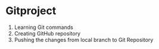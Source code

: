 # Gitproject
1. Learning Git commands
2. Creating GitHub repository
3. Pushing the changes from local branch to Git Repository
